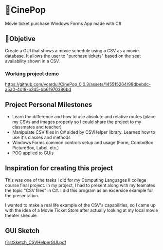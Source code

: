 # 🍿CinePop
Movie ticket purchase Windows Forms App made with C#

## 🎯Objetive
Create a GUI that shows a movie schedule using a CSV as a movie database. It allows the user to "purchase tickets" based on the seat availability shown in a CSV.

### Working project demo
https://github.com/vcardui/CinePop_0.0.3/assets/145515264/98dbebdc-a5a0-4c18-b2d5-bb61970386bd

## Project Personal Milestones 
* Learn the difference and how to use absolute and relative routes (place my CSVs and images properly so I could share the project to my classmates and teacher)
* Manipulate CSV files in C# aided by CSVHelper library. Learned how to use it's classes and methods
* Windows Forms common controls setup and usage (Form, ComboBox PictureBox, Label, etc.)
* POO applied to GUIs

## Inspiration for creating this project
This was one of the tasks I did for my Computing Languages II college course final project. In my project, I had to present along with my teamates the topic "CSV files" in C#. I did this program as an excersice example for the presentation.

I wanted to make a real life example of the CSV's capabilities, so I came up with the idea of a Movie Ticket Store after actually looking at my local movie theater shedule.

## GUI Sketch
[firstSketch_CSVHelperGUI.pdf](https://github.com/user-attachments/files/15520238/Ejericicio_CSVHelper.2BGUI.pdf)

